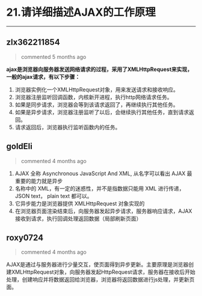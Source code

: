 
 # 21.请详细描述AJAX的工作原理 
  
 ***
## zlx362211854 
 > commented 5 months ago 

**ajax是浏览器向服务器发送网络请求的过程，采用了XMLHttpRequest来实现，一般的ajax请求，有以下步骤：**
1. 浏览器实例化一个XMLHttpRequest对象，用来发送请求和接收响应。
2. 浏览器注册监听回调函数，内核新开进程，执行http网络请求任务。
3. 如果是同步请求，浏览器会等到该请求返回了，再继续执行其他任务。
4. 如果是异步请求，浏览器注册监听了以后，会继续执行其他任务，直到请求返回。
5. 请求返回后，浏览器执行监听函数内的任务。
## goldEli 
 > commented 4 months ago 

1. AJAX 全称 Asynchronous JavaScript And XML, 从名字可以看出 AJAX 最重要的能力就是异步
2. 名称中的 XML，有一定的迷惑性，并不是指数据只能用 XML 进行传递，JSON text， plain text 都可以。 
3. 它异步能力是浏览器提供 XMLHttpRequest 对象实现的
4. 在浏览器页面渲染结束后，向服务器发起异步请求，服务器响应请求，AJAX 接收到请求，执行回调处理返回数据（局部刷新页面）

## roxy0724 
 > commented 4 months ago 

AJAX是通过与服务器进行少量交互，使页面得到异步更新。主要原理是浏览器创建XMLHttpRequest对象，向服务器发起HttpRequest请求，服务器在接收后开始处理，创建响应并将数据返回给浏览器，浏览器将返回数据进行js处理，并更新页面。
